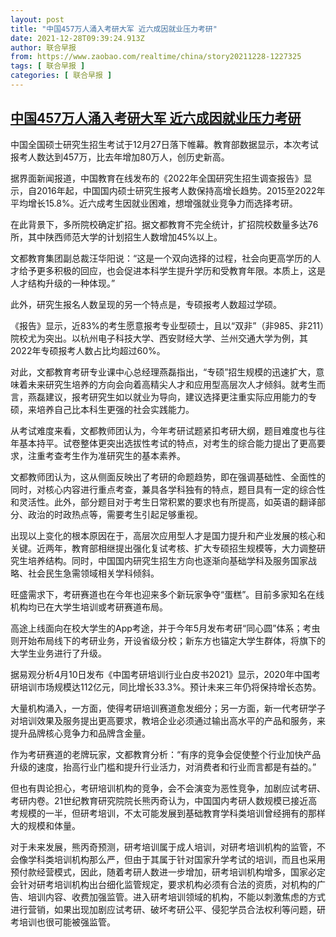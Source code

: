 ```yaml
---
layout: post
title: "中国457万人涌入考研大军 近六成因就业压力考研"
date: 2021-12-28T09:39:24.913Z
author: 联合早报
from: https://www.zaobao.com/realtime/china/story20211228-1227325
tags: [ 联合早报 ]
categories: [ 联合早报 ]
---
```

<!--1640706000000-->
[中国457万人涌入考研大军 近六成因就业压力考研](https://www.zaobao.com/realtime/china/story20211228-1227325)
------

<div>
<p>中国全国硕士研究生招生考试于12月27日落下帷幕。教育部数据显示，本次考试报考人数达到457万，比去年增加80万人，创历史新高。</p><p>据界面新闻报道，中国教育在线发布的《2022年全国研究生招生调查报告》显示，自2016年起，中国国内硕士研究生报考人数保持高增长趋势。2015至2022年平均增长15.8%。近六成考生因就业困难，想增强就业竞争力而选择考研。</p><p>在此背景下，多所院校确定扩招。据文都教育不完全统计，扩招院校数量多达76所，其中陕西师范大学的计划招生人数增加45%以上。</p><section id="imu"><div id="dfp-ad-imu1">        </div></section><p>文都教育集团副总裁汪华阳说：“这是一个双向选择的过程，社会向更高学历的人才给予更多积极的回应，也会促进本科学生提升学历和受教育年限。本质上，这是人才结构升级的一种体现。”</p><p>此外，研究生报名人数呈现的另一个特点是，专硕报考人数超过学硕。</p><p>《报告》显示，近83%的考生愿意报考专业型硕士，且以“双非”（非985、非211）院校尤为突出。以杭州电子科技大学、西安财经大学、兰州交通大学为例，其2022年专硕报考人数占比均超过60%。</p><div id="innity-in-post"></div><div id="dfp-ad-midarticlespecial">        </div><p>对此，文都教育考研专业课中心总经理燕磊指出，“专硕”招生规模的迅速扩大，意味着未来研究生培养的方向会向着高精尖人才和应用型高层次人才倾斜。就考生而言，燕磊建议，报考研究生如以就业为导向，建议选择更注重实际应用能力的专硕，来培养自己比本科生更强的社会实践能力。</p><p>从考试难度来看，文都教师团认为，今年考研试题紧扣考研大纲，题目难度也与往年基本持平。试卷整体更突出选拔性考试的特点，对考生的综合能力提出了更高要求，注重考查考生作为准研究生的基本素养。</p><p>文都教师团认为，这从侧面反映出了考研的命题趋势，即在强调基础性、全面性的同时，对核心内容进行重点考查，兼具各学科独有的特点，题目具有一定的综合性和灵活性。此外，部分题目对于考生日常积累的要求也有所提高，如英语的翻译部分、政治的时政热点等，需要考生引起足够重视。</p><p>出现以上变化的根本原因在于，高层次应用型人才是国力提升和产业发展的核心和关键。近两年，教育部相继提出强化复试考核、扩大专硕招生规模等，大力调整研究生培养结构。同时，中国国内研究生招生方向也逐渐向基础学科及服务国家战略、社会民生急需领域相关学科倾斜。</p><p>旺盛需求下，考研赛道也在今年也迎来多个新玩家争夺“蛋糕”。目前多家知名在线机构均已在大学生培训或考研赛道布局。</p><p>高途上线面向在校大学生的App考途，并于今年5月发布考研“同心圆”体系；考虫则开始布局线下的考研业务，开设省级分校；新东方也锚定大学生群体，将旗下的大学生业务进行了升级。</p><p>据易观分析4月10日发布《中国考研培训行业白皮书2021》显示，2020年中国考研培训市场规模达112亿元，同比增长33.3%。预计未来三年仍将保持增长态势。</p><p>大量机构涌入，一方面，使得考研培训赛道愈发细分；另一方面，新一代考研学子对培训效果及服务提出更高要求，教培企业必须通过输出高水平的产品和服务，来提升品牌核心竞争力和品牌含金量。</p><p>作为考研赛道的老牌玩家，文都教育分析：“有序的竞争会促使整个行业加快产品升级的速度，抬高行业门槛和提升行业活力，对消费者和行业而言都是有益的。”</p><p>但也有舆论担心，考研培训机构的竞争，会不会演变为恶性竞争，加剧应试考研、考研内卷。21世纪教育研究院院长熊丙奇认为，中国国内考研人数规模已接近高考规模的一半，但研考培训，不太可能发展到基础教育学科类培训曾经拥有的那样大的规模和体量。</p><p>对于未来发展，熊丙奇预测，研考培训属于成人培训，对研考培训机构的监管，不会像学科类培训机构那么严，但由于其属于针对国家升学考试的培训，而且也采用预付款经营模式，因此，随着考研人数进一步增加，研考培训机构增多，国家必定会针对研考培训机构出台细化监管规定，要求机构必须有合法的资质，对机构的广告、培训内容、收费加强监管。进入研考培训领域的机构，不能以刺激焦虑的方式进行营销，如果出现加剧应试考研、破坏考研公平、侵犯学员合法权利等问题，研考培训也很可能被强监管。<br>&nbsp;</p>      <div class="cx_paywall_placeholder" id="sph_cdp_40"></div>
</div>
